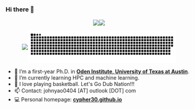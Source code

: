 ### Hi there 👋

<p align="center"><img align="center" src = "https://github-readme-stats.vercel.app/api?username=Cypher30&show_icons=true&count_private=true&theme=maroongold&hide=issues&line_height=30" width="400px"><img align="center" src = "https://github-readme-streak-stats.herokuapp.com/?user=Cypher30&theme=maroongold" width="400px"></p>

<p align="center"><img align="center" width="400px" src="https://github-readme-stats.vercel.app/api/top-langs/?username=Cypher30&layout=compact&theme=maroongold&hide=html,tex,jupyter%20notebook"><img align="center" width="400px" src="https://github.com/Cypher30/Cypher30/blob/output/github-contribution-grid-snake.svg"></p>

- 🔭 I’m a first-year Ph.D. in <strong><a href="https://sds.fudan.edu.cn/">Oden Institute, University of Texas at Austin</a></strong>.
- 🌱 I’m currently learning HPC and machine learning.
- 🏀 I love playing basketball. Let's Go Dub Nation!!!
- 📫 Contact: johnyao0404 [AT] outlook [DOT] com
- 💻 Personal homepage: <strong><a href="https://cypher30.github.io/">cypher30.github.io</a></strong>
